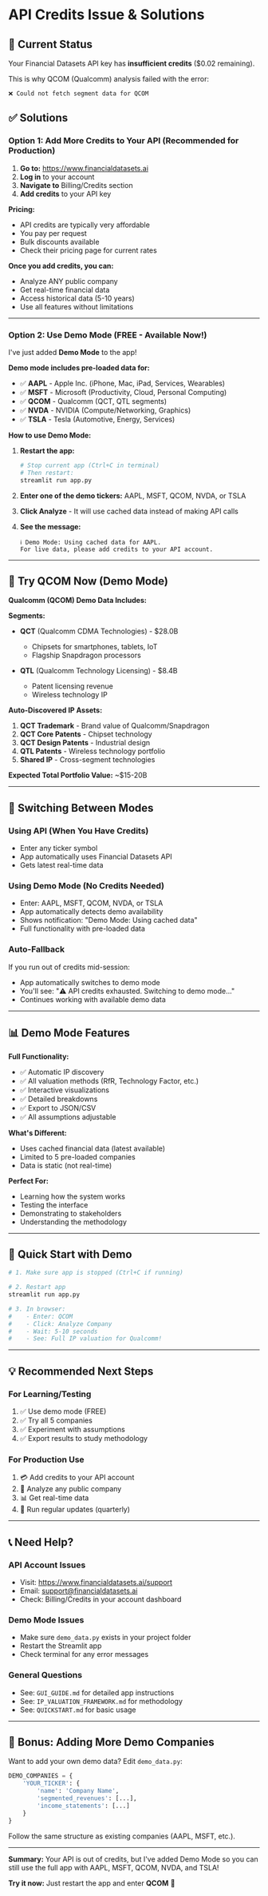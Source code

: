 # API Credits Issue & Solutions

## 🔴 Current Status

Your Financial Datasets API key has **insufficient credits** ($0.02 remaining).

This is why QCOM (Qualcomm) analysis failed with the error:
```
❌ Could not fetch segment data for QCOM
```

## ✅ Solutions

### Option 1: Add More Credits to Your API (Recommended for Production)

1. **Go to:** https://www.financialdatasets.ai
2. **Log in** to your account
3. **Navigate to** Billing/Credits section
4. **Add credits** to your API key

**Pricing:**
- API credits are typically very affordable
- You pay per request
- Bulk discounts available
- Check their pricing page for current rates

**Once you add credits, you can:**
- Analyze ANY public company
- Get real-time financial data
- Access historical data (5-10 years)
- Use all features without limitations

---

### Option 2: Use Demo Mode (FREE - Available Now!)

I've just added **Demo Mode** to the app!

**Demo mode includes pre-loaded data for:**
- ✅ **AAPL** - Apple Inc. (iPhone, Mac, iPad, Services, Wearables)
- ✅ **MSFT** - Microsoft (Productivity, Cloud, Personal Computing)
- ✅ **QCOM** - Qualcomm (QCT, QTL segments)
- ✅ **NVDA** - NVIDIA (Compute/Networking, Graphics)
- ✅ **TSLA** - Tesla (Automotive, Energy, Services)

**How to use Demo Mode:**

1. **Restart the app:**
   ```bash
   # Stop current app (Ctrl+C in terminal)
   # Then restart:
   streamlit run app.py
   ```

2. **Enter one of the demo tickers:** AAPL, MSFT, QCOM, NVDA, or TSLA

3. **Click Analyze** - It will use cached data instead of making API calls

4. **See the message:**
   ```
   ℹ️ Demo Mode: Using cached data for AAPL.
   For live data, please add credits to your API account.
   ```

---

## 🎯 Try QCOM Now (Demo Mode)

**Qualcomm (QCOM) Demo Data Includes:**

**Segments:**
- **QCT** (Qualcomm CDMA Technologies) - $28.0B
  - Chipsets for smartphones, tablets, IoT
  - Flagship Snapdragon processors

- **QTL** (Qualcomm Technology Licensing) - $8.4B
  - Patent licensing revenue
  - Wireless technology IP

**Auto-Discovered IP Assets:**
1. **QCT Trademark** - Brand value of Qualcomm/Snapdragon
2. **QCT Core Patents** - Chipset technology
3. **QCT Design Patents** - Industrial design
4. **QTL Patents** - Wireless technology portfolio
5. **Shared IP** - Cross-segment technologies

**Expected Total Portfolio Value:** ~$15-20B

---

## 🔄 Switching Between Modes

### Using API (When You Have Credits)
- Enter any ticker symbol
- App automatically uses Financial Datasets API
- Gets latest real-time data

### Using Demo Mode (No Credits Needed)
- Enter: AAPL, MSFT, QCOM, NVDA, or TSLA
- App automatically detects demo availability
- Shows notification: "Demo Mode: Using cached data"
- Full functionality with pre-loaded data

### Auto-Fallback
If you run out of credits mid-session:
- App automatically switches to demo mode
- You'll see: "⚠️ API credits exhausted. Switching to demo mode..."
- Continues working with available demo data

---

## 📊 Demo Mode Features

**Full Functionality:**
- ✅ Automatic IP discovery
- ✅ All valuation methods (RfR, Technology Factor, etc.)
- ✅ Interactive visualizations
- ✅ Detailed breakdowns
- ✅ Export to JSON/CSV
- ✅ All assumptions adjustable

**What's Different:**
- Uses cached financial data (latest available)
- Limited to 5 pre-loaded companies
- Data is static (not real-time)

**Perfect For:**
- Learning how the system works
- Testing the interface
- Demonstrating to stakeholders
- Understanding the methodology

---

## 🚀 Quick Start with Demo

```bash
# 1. Make sure app is stopped (Ctrl+C if running)

# 2. Restart app
streamlit run app.py

# 3. In browser:
#    - Enter: QCOM
#    - Click: Analyze Company
#    - Wait: 5-10 seconds
#    - See: Full IP valuation for Qualcomm!
```

---

## 💡 Recommended Next Steps

### For Learning/Testing
1. ✅ Use demo mode (FREE)
2. ✅ Try all 5 companies
3. ✅ Experiment with assumptions
4. ✅ Export results to study methodology

### For Production Use
1. 💳 Add credits to your API account
2. 🔄 Analyze any public company
3. 📊 Get real-time data
4. 🔁 Run regular updates (quarterly)

---

## 📞 Need Help?

### API Account Issues
- Visit: https://www.financialdatasets.ai/support
- Email: support@financialdatasets.ai
- Check: Billing/Credits in your account dashboard

### Demo Mode Issues
- Make sure `demo_data.py` exists in your project folder
- Restart the Streamlit app
- Check terminal for any error messages

### General Questions
- See: `GUI_GUIDE.md` for detailed app instructions
- See: `IP_VALUATION_FRAMEWORK.md` for methodology
- See: `QUICKSTART.md` for basic usage

---

## 🎁 Bonus: Adding More Demo Companies

Want to add your own demo data? Edit `demo_data.py`:

```python
DEMO_COMPANIES = {
    'YOUR_TICKER': {
        'name': 'Company Name',
        'segmented_revenues': [...],
        'income_statements': [...]
    }
}
```

Follow the same structure as existing companies (AAPL, MSFT, etc.).

---

**Summary:** Your API is out of credits, but I've added Demo Mode so you can still use the full app with AAPL, MSFT, QCOM, NVDA, and TSLA!

**Try it now:** Just restart the app and enter **QCOM** 🚀
